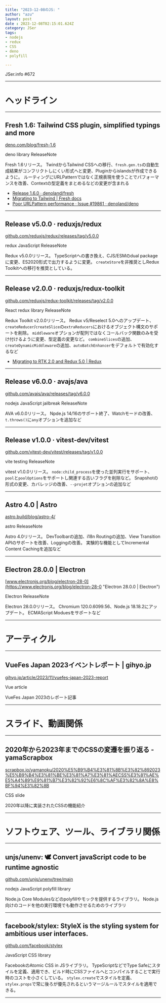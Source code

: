 ```yaml
---
title: "2023-12-08のJS: "
author: "azu"
layout: post
date : 2023-12-08T02:15:01.624Z
category: JSer
tags:
- nodejs
- redux
- CSS
- deno
- polyfill

---
```


JSer.info #672

----

<h1 class="site-genre">ヘッドライン</h1>

----

## Fresh 1.6: Tailwind CSS plugin, simplified typings and more
[deno.com/blog/fresh-1.6](https://deno.com/blog/fresh-1.6 "Fresh 1.6: Tailwind CSS plugin, simplified typings and more")
<p class="jser-tags jser-tag-icon"><span class="jser-tag">deno</span> <span class="jser-tag">library</span> <span class="jser-tag">ReleaseNote</span></p>

Fresh 1.6リリース。
TwindからTailwind CSSへの移行、`fresh.gen.ts`の自動生成結果がコンフリクトしにくい形式へと変更、Pluginからislandsが作成できるように。
ルーティングにURLPatternではなく正規表現を使うことでパフォーマンスを改善、Contextの型定義をまとめるなどの変更が含まれる

- [Release 1.6.0 · denoland/fresh](https://github.com/denoland/fresh/releases/tag/1.6.0 "Release 1.6.0 · denoland/fresh")
- [Migrating to Tailwind | Fresh docs](https://fresh.deno.dev/docs/examples/migrating-to-tailwind "Migrating to Tailwind | Fresh docs")
- [Poor URLPattern performance · Issue #19861 · denoland/deno](https://github.com/denoland/deno/issues/19861 "Poor URLPattern performance · Issue #19861 · denoland/deno")

----

## Release v5.0.0 · reduxjs/redux
[github.com/reduxjs/redux/releases/tag/v5.0.0](https://github.com/reduxjs/redux/releases/tag/v5.0.0 "Release v5.0.0 · reduxjs/redux")
<p class="jser-tags jser-tag-icon"><span class="jser-tag">redux</span> <span class="jser-tag">JavaScript</span> <span class="jser-tag">ReleaseNote</span></p>

Redux v5.0.0リリース。
TypeScriptへの書き換え、CJS/ESMのdual packageに変更、ES2020形式で出力するように変更。
`createStore`を非推奨としRedux Toolkitへの移行を推奨としている。


----

## Release v2.0.0 · reduxjs/redux-toolkit
[github.com/reduxjs/redux-toolkit/releases/tag/v2.0.0](https://github.com/reduxjs/redux-toolkit/releases/tag/v2.0.0 "Release v2.0.0 · reduxjs/redux-toolkit")
<p class="jser-tags jser-tag-icon"><span class="jser-tag">React</span> <span class="jser-tag">redux</span> <span class="jser-tag">library</span> <span class="jser-tag">ReleaseNote</span></p>

Redux Toolkit v2.0.0リリース。
Redux v5/Reselect 5.0へのアップデート、`createReducer`/`createSlice`の`extraReducers`におけるオブジェクト構文のサポートを削除。
`middleware`オプションが配列ではなくコールバック関数のみを受け付けるように変更、型定義の変更など。
`combineSlices`の追加、`createDynamicMiddleware`の追加、`autoBatchEnhancer`をデフォルトで有効化するなど

- [Migrating to RTK 2.0 and Redux 5.0 | Redux](https://redux.js.org/usage/migrations/migrating-rtk-2 "Migrating to RTK 2.0 and Redux 5.0 | Redux")

----

## Release v6.0.0 · avajs/ava
[github.com/avajs/ava/releases/tag/v6.0.0](https://github.com/avajs/ava/releases/tag/v6.0.0 "Release v6.0.0 · avajs/ava")
<p class="jser-tags jser-tag-icon"><span class="jser-tag">nodejs</span> <span class="jser-tag">JavaScript</span> <span class="jser-tag">jailbreak</span> <span class="jser-tag">ReleaseNote</span></p>

AVA v6.0.0リリース。
Npde.js 14/16のサポート終了、Watchモードの改善、`t.throws()`に`any`オプションを追加など


----

## Release v1.0.0 · vitest-dev/vitest
[github.com/vitest-dev/vitest/releases/tag/v1.0.0](https://github.com/vitest-dev/vitest/releases/tag/v1.0.0 "Release v1.0.0 · vitest-dev/vitest")
<p class="jser-tags jser-tag-icon"><span class="jser-tag">vite</span> <span class="jser-tag">testing</span> <span class="jser-tag">ReleaseNote</span></p>

vitest v1.0.0リリース。
`node:child_process`を使った並列実行をサポート、`pool`と`poolOptions`をサポートし関連する古いフラグを削除など。
Snapshotの形式の変更、カバレッジの改善、`--projet`オプションの追加など


----

## Astro 4.0 | Astro
[astro.build/blog/astro-4/](https://astro.build/blog/astro-4/ "Astro 4.0 | Astro")
<p class="jser-tags jser-tag-icon"><span class="jser-tag">astro</span> <span class="jser-tag">ReleaseNote</span></p>

Astro 4.0リリース。
DevToolbarの追加、i18n Routingの追加、View Transition APIのサポートを改善、Loggingの改善。
実験的な機能としてIncremental Content Cachingを追加など


----

## Electron 28.0.0 | Electron
[www.electronjs.org/blog/electron-28-0](https://www.electronjs.org/blog/electron-28-0 "Electron 28.0.0 | Electron")
<p class="jser-tags jser-tag-icon"><span class="jser-tag">Electron</span> <span class="jser-tag">ReleaseNote</span></p>

Electron 28.0.0リリース。
Chromium 120.0.6099.56、Node.js 18.18.2にアップデート。
ECMAScript Moduesをサポートなど


----
<h1 class="site-genre">アーティクル</h1>

----

## VueFes Japan 2023イベントレポート | gihyo.jp
[gihyo.jp/article/2023/11/vuefes-japan-2023-report](https://gihyo.jp/article/2023/11/vuefes-japan-2023-report "VueFes Japan 2023イベントレポート | gihyo.jp")
<p class="jser-tags jser-tag-icon"><span class="jser-tag">Vue</span> <span class="jser-tag">article</span></p>

VueFes Japan 2023のレポート記事


----
<h1 class="site-genre">スライド、動画関係</h1>

----

## 2020年から2023年までのCSSの変遷を振り返る - yamaScrapbox
[scrapbox.io/yamanoku/2020%E5%B9%B4%E3%81%8B%E3%82%892023%E5%B9%B4%E3%81%BE%E3%81%A7%E3%81%AECSS%E3%81%AE%E5%A4%89%E9%81%B7%E3%82%92%E6%8C%AF%E3%82%8A%E8%BF%94%E3%82%8B](https://scrapbox.io/yamanoku/2020%E5%B9%B4%E3%81%8B%E3%82%892023%E5%B9%B4%E3%81%BE%E3%81%A7%E3%81%AECSS%E3%81%AE%E5%A4%89%E9%81%B7%E3%82%92%E6%8C%AF%E3%82%8A%E8%BF%94%E3%82%8B "2020年から2023年までのCSSの変遷を振り返る - yamaScrapbox")
<p class="jser-tags jser-tag-icon"><span class="jser-tag">CSS</span> <span class="jser-tag">slide</span></p>

2020年以降に実装されたCSSの機能紹介


----
<h1 class="site-genre">ソフトウェア、ツール、ライブラリ関係</h1>

----

## unjs/unenv: 🕊️ Convert javaScript code to be runtime agnostic
[github.com/unjs/unenv/tree/main](https://github.com/unjs/unenv/tree/main "unjs/unenv: 🕊️ Convert javaScript code to be runtime agnostic")
<p class="jser-tags jser-tag-icon"><span class="jser-tag">nodejs</span> <span class="jser-tag">JavaScript</span> <span class="jser-tag">polyfill</span> <span class="jser-tag">library</span></p>

Node.js Core Modulesなどのpolyfillやモックを提供するライブラリ。
Node.js向けのコードを他の実行環境でも動作させるためのライブラリ


----

## facebook/stylex: StyleX is the styling system for ambitious user interfaces.
[github.com/facebook/stylex](https://github.com/facebook/stylex "facebook/stylex: StyleX is the styling system for ambitious user interfaces.")
<p class="jser-tags jser-tag-icon"><span class="jser-tag">JavaScript</span> <span class="jser-tag">CSS</span> <span class="jser-tag">library</span></p>

FacebookのAtomic CSS in JSライブラリ。
TypeScriptなどでType Safeにスタイルを定義、適用でき、ビルド時にCSSファイルへとコンパイルすることで実行時のコストを小さくしている。
`stylex.create`でスタイルを定義、`stylex.props`で常に後ろが優先されるというマージルールでスタイルを適用できる。


----
